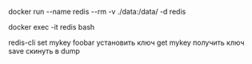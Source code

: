 docker run --name redis --rm -v ./data:/data/ -d redis

docker exec -it redis bash

redis-cli
    set mykey foobar установить ключ
    get mykey получить ключ
    save скинуть в dump

